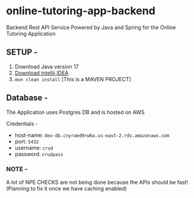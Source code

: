 # online-tutoring-app-backend
Backend Rest API Service Powered by Java and Spring for the Online Tutoring Application

## SETUP -
1. Download Java version 17
2. [Download intellij IDEA](https://www.jetbrains.com/idea/download/#section=windows)
3. `mvn clean install` [This is a MAVEN PROJECT]

## Database - 
The Application uses Postgres DB and is hosted on AWS

Credentials -
* host-name: `dev-db.cnyraed9rw6a.us-east-2.rds.amazonaws.com`
* port: `5432`
* username: `crud`
* password: `crudpass`

### NOTE -
A lot of NPE CHECKS are not being done because the APIs should be fast!
(Planning to fix it once we have caching enabled)